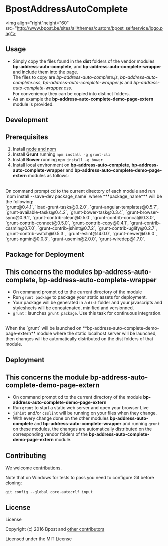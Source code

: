 BpostAddressAutoComplete
==================

<img align="right"height="60" src="http://www.bpost.be/sites/all/themes/custom/bpost_selfservice/logo.png">

## Usage
* Simply copy the files found in the **dist** folders of the vendor modules
 **bp-address-auto-complete**, and **bp-address-auto-complete-wrapper**
 and include them into the page.
<br/> The files to copy are *bp-address-auto-complete.js*, *bp-address-auto-complete.css*, 
 *bp-address-auto-complete-wrapper.js* and *bp-address-auto-complete-wrapper.css*. 
<br/> For conveniency they can be copied into distinct folders. 
* As an example the **bp-address-auto-complete-demo-page-extern** module is provided.
 

## Development
## Prerequisites
1. Install [node and npm](http://www.nodejs.org)
2. Install **Grunt** running `npm install -g grunt-cli` 
3. Install **Bower** running `npm install -g bower` 
4. Install local environment on **bp-address-auto-complete**, **bp-address-auto-complete-wrapper**
   and **bp-address-auto-complete-demo-page-extern** modules as follows: 
<br/>
  On command prompt cd to the current directory of each module and run `npm install --save-dev package_name`
    where ***package_name*** will be the following:
   <br/> 
 `grunt@0.4.1`, `load-grunt-tasks@0.2.0`, `grunt-angular-templates@0.5.7`, `grunt-available-tasks@0.4.2`, `grunt-bower-task@0.3.4`, `grunt-browser-sync@0.9.1`, `grunt-contrib-clean@0.5.0`, `grunt-contrib-concat@0.3.0`, `grunt-contrib-connect@0.5.0`, `grunt-contrib-copy@0.4.1`, `grunt-contrib-cssmin@0.7.0`, `grunt-contrib-jshint@0.7.2`, `grunt-contrib-uglify@0.2.7`, `grunt-contrib-watch@0.5.3`, `grunt-eslint@14.0.0`, `grunt-newer@0.6.0`, `grunt-ngmin@0.0.3`, `grunt-usemin@2.0.0`, `grunt-wiredep@1.7.0`. 
  
## Package for Deployment
## This concerns the modules bp-address-auto-complete, bp-address-auto-complete-wrapper
* On command prompt cd to the current directory of the module 
* Run `grunt package` to package your static assets for deployment.
* Your package will be generated in a `dist` folder and your javascripts and stylesheets will be concatenated, minified and versionned.
* `grunt` : launches `grunt package`. Use this task for continuous integration. 
<br/>
  When the `grunt` will be launched on **bp-address-auto-complete-demo-page-extern** module 
  where the static localhost server will be launched,
  then changes will be automatically distributed on the dist folders of that module.
  
## Deployment 
## This concerns the module bp-address-auto-complete-demo-page-extern
* On command prompt cd to the current directory of the module **bp-address-auto-complete-demo-page-extern**
* Run `grunt` to start a static web server and open your browser Live
* `jshint` and/or `csslint` will be running on your files when they change.
* With every change done on the other modules **bp-address-auto-complete** and **bp-address-auto-complete-wrapper** and running `grunt` on these modules,
  the changes are automatically distributed on the corresponding vendor folders of the **bp-address-auto-complete-demo-page-extern** module.
  
## Contributing

We welcome [contributions](https://github.com/bpost/AddressValidation-QuickAddressSearchBar/graphs/contributors).

Note that on Windows for tests to pass you need to configure Git before cloning:

```
git config --global core.autocrlf input
```

## License

License

Copyright (c) 2016 Bpost and [other contributors](https://github.com/bpost/AddressValidation-QuickAddressSearchBar/graphs/contributors)

Licensed under the MIT License
